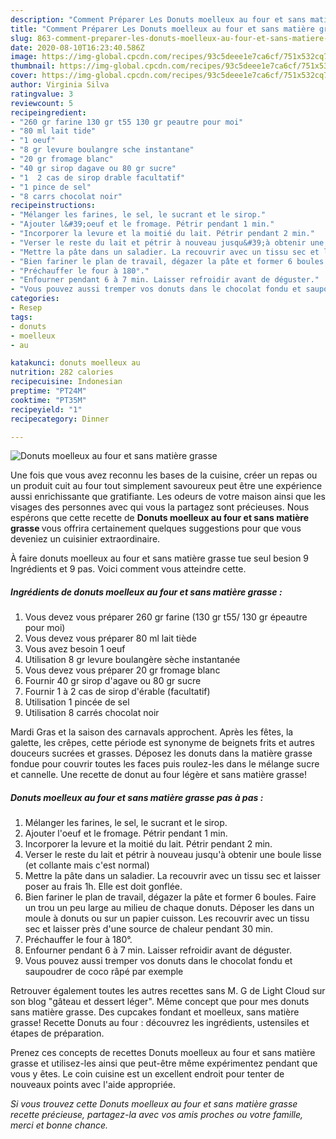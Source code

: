 ```yaml
---
description: "Comment Préparer Les Donuts moelleux au four et sans matière grasse"
title: "Comment Préparer Les Donuts moelleux au four et sans matière grasse"
slug: 863-comment-preparer-les-donuts-moelleux-au-four-et-sans-matiere-grasse
date: 2020-08-10T16:23:40.586Z
image: https://img-global.cpcdn.com/recipes/93c5deee1e7ca6cf/751x532cq70/donuts-moelleux-au-four-et-sans-matiere-grasse-photo-principale-de-la-recette.jpg
thumbnail: https://img-global.cpcdn.com/recipes/93c5deee1e7ca6cf/751x532cq70/donuts-moelleux-au-four-et-sans-matiere-grasse-photo-principale-de-la-recette.jpg
cover: https://img-global.cpcdn.com/recipes/93c5deee1e7ca6cf/751x532cq70/donuts-moelleux-au-four-et-sans-matiere-grasse-photo-principale-de-la-recette.jpg
author: Virginia Silva
ratingvalue: 3
reviewcount: 5
recipeingredient:
- "260 gr farine 130 gr t55 130 gr peautre pour moi"
- "80 ml lait tide"
- "1 oeuf"
- "8 gr levure boulangre sche instantane"
- "20 gr fromage blanc"
- "40 gr sirop dagave ou 80 gr sucre"
- "1  2 cas de sirop drable facultatif"
- "1 pince de sel"
- "8 carrs chocolat noir"
recipeinstructions:
- "Mélanger les farines, le sel, le sucrant et le sirop."
- "Ajouter l&#39;oeuf et le fromage. Pétrir pendant 1 min."
- "Incorporer la levure et la moitié du lait. Pétrir pendant 2 min."
- "Verser le reste du lait et pétrir à nouveau jusqu&#39;à obtenir une boule lisse (et collante mais c&#39;est normal)"
- "Mettre la pâte dans un saladier. La recouvrir avec un tissu sec et laisser poser au frais 1h. Elle est doit gonflée."
- "Bien fariner le plan de travail, dégazer la pâte et former 6 boules. Faire un trou un peu large au milieu de chaque donuts. Déposer les dans un moule à donuts ou sur un papier cuisson. Les recouvrir avec un tissu sec et laisser près d&#39;une source de chaleur pendant 30 min."
- "Préchauffer le four à 180°."
- "Enfourner pendant 6 à 7 min. Laisser refroidir avant de déguster."
- "Vous pouvez aussi tremper vos donuts dans le chocolat fondu et saupoudrer de coco râpé par exemple"
categories:
- Resep
tags:
- donuts
- moelleux
- au

katakunci: donuts moelleux au 
nutrition: 282 calories
recipecuisine: Indonesian
preptime: "PT24M"
cooktime: "PT35M"
recipeyield: "1"
recipecategory: Dinner

---
```



![Donuts moelleux au four et sans matière grasse](https://img-global.cpcdn.com/recipes/93c5deee1e7ca6cf/751x532cq70/donuts-moelleux-au-four-et-sans-matiere-grasse-photo-principale-de-la-recette.jpg)

Une fois que vous avez reconnu les bases de la cuisine, créer un repas ou un produit cuit au four tout simplement savoureux peut être une expérience aussi enrichissante que gratifiante. Les odeurs de votre maison ainsi que les visages des personnes avec qui vous la partagez sont précieuses. Nous espérons que cette recette de <strong> Donuts moelleux au four et sans matière grasse </strong> vous offrira certainement quelques suggestions pour que vous deveniez un cuisinier extraordinaire.

<!--inarticleads1-->

À faire donuts moelleux au four et sans matière grasse tue seul besion 9 Ingrédients et 9 pas. Voici comment vous atteindre cette.

##### Ingrédients de donuts moelleux au four et sans matière grasse :

1. Vous devez vous préparer 260 gr farine (130 gr t55/ 130 gr épeautre pour moi)
1. Vous devez vous préparer 80 ml lait tiède
1. Vous avez besoin 1 oeuf
1. Utilisation 8 gr levure boulangère sèche instantanée
1. Vous devez vous préparer 20 gr fromage blanc
1. Fournir 40 gr sirop d&#39;agave ou 80 gr sucre
1. Fournir 1 à 2 cas de sirop d&#39;érable (facultatif)
1. Utilisation 1 pincée de sel
1. Utilisation 8 carrés chocolat noir


Mardi Gras et la saison des carnavals approchent. Après les fêtes, la galette, les crêpes, cette période est synonyme de beignets frits et autres douceurs sucrées et grasses. Déposez les donuts dans la matière grasse fondue pour couvrir toutes les faces puis roulez-les dans le mélange sucre et cannelle. Une recette de donut au four légère et sans matière grasse! 

<!--inarticleads2-->

##### Donuts moelleux au four et sans matière grasse pas à pas :

1. Mélanger les farines, le sel, le sucrant et le sirop.
1. Ajouter l&#39;oeuf et le fromage. Pétrir pendant 1 min.
1. Incorporer la levure et la moitié du lait. Pétrir pendant 2 min.
1. Verser le reste du lait et pétrir à nouveau jusqu&#39;à obtenir une boule lisse (et collante mais c&#39;est normal)
1. Mettre la pâte dans un saladier. La recouvrir avec un tissu sec et laisser poser au frais 1h. Elle est doit gonflée.
1. Bien fariner le plan de travail, dégazer la pâte et former 6 boules. Faire un trou un peu large au milieu de chaque donuts. Déposer les dans un moule à donuts ou sur un papier cuisson. Les recouvrir avec un tissu sec et laisser près d&#39;une source de chaleur pendant 30 min.
1. Préchauffer le four à 180°.
1. Enfourner pendant 6 à 7 min. Laisser refroidir avant de déguster.
1. Vous pouvez aussi tremper vos donuts dans le chocolat fondu et saupoudrer de coco râpé par exemple


Retrouver également toutes les autres recettes sans M. G de Light Cloud sur son blog &#34;gâteau et dessert léger&#34;. Même concept que pour mes donuts sans matière grasse. Des cupcakes fondant et moelleux, sans matière grasse! Recette Donuts au four : découvrez les ingrédients, ustensiles et étapes de préparation. 

<!--inarticleads1-->

<p>
Prenez ces concepts de recettes Donuts moelleux au four et sans matière grasse et utilisez-les ainsi que peut-être même expérimentez pendant que vous y êtes. Le coin cuisine est un excellent endroit pour tenter de nouveaux points avec l'aide appropriée.
</p>

<p>
<i>Si vous trouvez cette Donuts moelleux au four et sans matière grasse recette précieuse, partagez-la avec vos amis proches ou votre famille, merci et bonne chance.</i>
</p>
